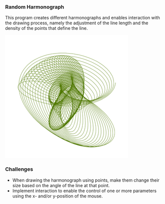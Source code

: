### Random Harmonograph

This program creates different harmonographs and enables interaction with the drawing process, namely the adjustment of the line length and the density of the points that define the line.

![](../images/random.gif)

### Challenges

- When drawing the harmonograph using points, make them change their size based on the angle of the line at that point.
- Implement interaction to enable the control of one or more parameters using the x- and/or y-position of the mouse.